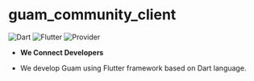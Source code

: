 # guam_community_client

![Dart](https://img.shields.io/badge/Dart-2.16.0-brightgreen.svg)
![Flutter](https://img.shields.io/badge/flutter-2.10.0-blue.svg)
![Provider](https://img.shields.io/badge/flutter-5.0.0-yellowgreen.svg)


- **We Connect Developers**

- We develop Guam using Flutter framework based on Dart language.
